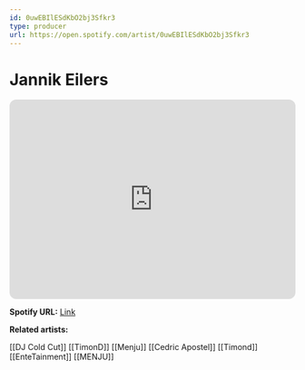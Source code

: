 ```yaml
---
id: 0uwEBIlESdKbO2bj3Sfkr3
type: producer
url: https://open.spotify.com/artist/0uwEBIlESdKbO2bj3Sfkr3
---
```

# Jannik Eilers

<iframe style="border-radius:12px" src="https://open.spotify.com/embed/artist/0uwEBIlESdKbO2bj3Sfkr3" width="100%" height="352" frameBorder="0" allowfullscreen="" allow="autoplay; clipboard-write; encrypted-media; fullscreen; picture-in-picture" loading="lazy"></iframe>

**Spotify URL:** [Link](https://open.spotify.com/artist/0uwEBIlESdKbO2bj3Sfkr3)

**Related artists:**

[[DJ Cold Cut]]
[[TimonD]]
[[Menju]]
[[Cedric Apostel]]
[[Timond]]
[[EnteTainment]]
[[MENJU]]
